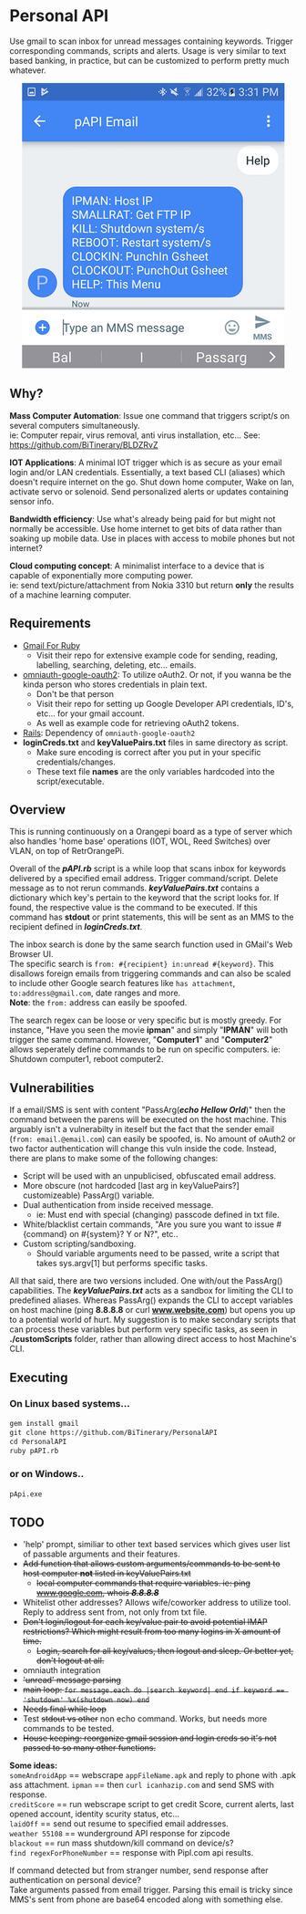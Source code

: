 # Personal API
Use gmail to scan inbox for unread messages containing keywords. Trigger corresponding commands, scripts and alerts. Usage is very similar to text based banking, in practice, but can be customized to perform pretty much whatever.
  
<p align="center">
<img src='https://github.com/BiTinerary/PersonalAPI/blob/master/customScripts/smallExampleScreenShot.png'>
</p>

## Why?
**Mass Computer Automation**: Issue one command that triggers script/s on several computers simultaneously.  
ie: Computer repair, virus removal, anti virus installation, etc...  See: https://github.com/BiTinerary/BLDZRvZ

**IOT Applications**: A minimal IOT trigger which is as secure as your email login and/or LAN credentials. Essentially, a text based CLI (aliases) which doesn't require internet on the go. Shut down home computer, Wake on lan, activate servo or solenoid. Send personalized alerts or updates containing sensor info.  

**Bandwidth efficiency**: Use what's already being paid for but might not normally be accessible. Use home internet to get bits of data rather than soaking up mobile data. Use in places with access to mobile phones but not internet?  

**Cloud computing concept**: A minimalist interface to a device that is capable of exponentially more computing power.  
ie: send text/picture/attachment from Nokia 3310 but return **only** the results of a machine learning computer.
  
## Requirements
* [Gmail For Ruby](https://github.com/gmailgem/gmail)  
	* Visit their repo for extensive example code for sending, reading, labelling, searching, deleting, etc... emails.
* [omniauth-google-oauth2](https://github.com/zquestz/omniauth-google-oauth2): To utilize oAuth2. Or not, if you wanna be the kinda person who stores credentials in plain text.  
	* Don't be that person
	* Visit their repo for setting up Google Developer API credentials, ID's, etc... for your gmail account.  
	* As well as example code for retrieving oAuth2 tokens.  
* [Rails](http://railsinstaller.org/en): Dependency of `omniauth-google-oauth2`  
* **loginCreds.txt** and **keyValuePairs.txt** files in same directory as script.
    * Make sure encoding is correct after you put in your specific credentials/changes.
    * These text file **names** are the only variables hardcoded into the script/executable.
  
## Overview
This is running continuously on a Orangepi board as a type of server which also handles 'home base' operations (IOT, WOL, Reed Switches) over VLAN, on top of RetrOrangePi.

Overall of the ***pAPI.rb*** script is a while loop that scans inbox for keywords delivered by a specified email address. Trigger command/script. Delete message as to not rerun commands. ***keyValuePairs.txt*** contains a dictionary which key's pertain to the keyword that the script looks for. If found, the respective value is the command to be executed. If this command has **stdout** or print statements, this will be sent as an MMS to the recipient defined in ***loginCreds.txt***.

The inbox search is done by the same search function used in GMail's Web Browser UI.  
The specific search is `from: #{recipient} in:unread #{keyword}`. This disallows foreign emails from triggering commands and can also be scaled to include other Google search features like `has attachment`, `to:address@gmail.com`, date ranges and more.  
**Note**: the `from:` address can easily be spoofed.  

The search regex can be loose or very specific but is mostly greedy. For instance, "Have you seen the movie **ipman**" and simply "**IPMAN**" will both trigger the same command. However, "**Computer1**" and "**Computer2**" allows seperately define commands to be run on specific computers. ie: Shutdown computer1, reboot computer2.
  
## Vulnerabilities
If a email/SMS is sent with content "PassArg(***echo Hellow Orld***)" then the command between the parens will be executed on the host machine. This arguably isn't a vulnerabilty in iteself but the fact that the sender email (`from: email.@email.com`) can easily be spoofed, is. No amount of oAuth2 or two factor authentication will change this vuln inside the code. Instead, there are plans to make some of the following changes:  
  
* Script will be used with an unpublicised, obfuscated email address.
* More obscure (not hardcoded [last arg in keyValuePairs?] customizeable) PassArg() variable.
* Dual authentication from inside received message.
  * ie: Must end with special (changing) passcode defined in txt file.
* White/blacklist certain commands, "Are you sure you want to issue #{command} on #{system}? Y or N?", etc..  
* Custom scripting/sandboxing.
  * Should variable arguments need to be passed, write a script that takes sys.argv[1] but performs specific tasks.
  
All that said, there are two versions included. One with/out the PassArg() capabilities. The ***keyValuePairs.txt*** acts as a sandbox for limiting the CLI to predefined aliases. Whereas PassArg() expands the CLI to accept variables on host machine (ping **8.8.8.8** or curl **www.website.com**) but opens you up to a potential world of hurt. My suggestion is to make secondary scripts that can process these variables but perform very specific tasks, as seen in **./customScripts** folder, rather than allowing direct access to host Machine's CLI.

## Executing

### On Linux based systems...  
    gem install gmail  
    git clone https://github.com/BiTinerary/PersonalAPI  
    cd PersonalAPI  
    ruby pAPI.rb  

### or on Windows..
`pApi.exe`  

## TODO
* 'help' prompt, similiar to other text based services which gives user list of passable arguments and their features.
* <strike>Add function that allows custom arguments/commands to be sent to host computer **not** listed in keyValuePairs.txt
  * local computer commands that require variables. ie: ping www.google.com, whois ***8.8.8.8***</strike>
* Whitelist other addresses? Allows wife/coworker address to utilize tool. Reply to address sent from, not only from txt file.
* <strike>Don't login/logout for each key/value pair to avoid potential IMAP restrictions? Which might result from too many logins in X amount of time.
  * Login, search for all key/values, then logout and sleep. Or better yet, don't logout at all.</strike>
* omniauth integration
* <strike>'unread' message parsing</strike>
* <strike>main loop: `for message.each do |search keyword| end if keyword == 'shutdown' %x(shutdown now) end`</strike>
* <strike>Needs final while loop</strike>
* Test <strike>stdout vs other</strike> non echo command. Works, but needs more commands to be tested.
* <strike> House keeping: reorganize gmail session and login creds so it's not passed to so many other functions.</strike>

**Some ideas:**  
`someAndroidApp` == webscrape `appFileName.apk` and reply to phone with .apk ass attachment.
`ipman` == then `curl icanhazip.com` and send SMS with response.  
`creditScore` == run webscrape script to get credit Score, current alerts, last opened account, identity scurity status, etc...  
`laidOff` == send out resume to specified email addresses.  
`weather 55108` == wunderground API response for zipcode  
`blackout` == run mass shutdown/kill command on device/s?  
`find regexForPhoneNumber` == response with Pipl.com api results.  

If command detected but from stranger number, send response after authentication on personal device?  
Take arguments passed from email trigger. Parsing this email is tricky since MMS's sent from phone are base64 encoded along with something else.
